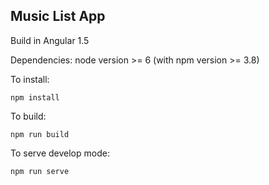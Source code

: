 <h2>Music List App</h2>

Build in Angular 1.5

Dependencies: node version >= 6 (with npm version >= 3.8)

To install: 

	npm install

To build:

	npm run build

To serve develop mode:

	npm run serve